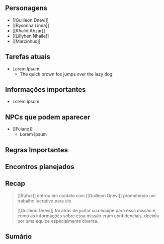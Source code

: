 ## Personagens
- [[Guilleon Dnevi]]
- [[Rysonna Linna]]
- [[Khalid Abzar]]
- [[Lillyhen Nhaile]]
- [[Marcinhus]]
## Tarefas atuais
- Lorem Ipsum
	- The quick brown fox jumps over the lazy dog

## Informações importantes
- Lorem Ipsum

## NPCs que podem aparecer
- [[Fulano]]
	- Lorem Ipsum

## Regras Importantes

## Encontros planejados

## Recap
> [[Rufus]] entrou em contato com [[Guilleon Dnevi]] prometendo um trabalho lucrativo para ele.
>  
> [[Guilleon Dnevi]] foi atrás de juntar sua equipe para essa missão e, como as informações sobre essa missão eram confidenciais, decidiu por uma equipe especialmente diversa.
 
## Sumário
